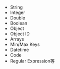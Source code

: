 + String 
+ Integer 
+ Double 
+ Boolean
+ Object
+ Object ID 
+ Arrays 
+ Min/Max Keys
+ Datetime
+ Code
+ Regular Expression等

